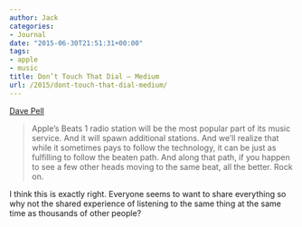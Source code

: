 ```yaml
---
author: Jack
categories:
- Journal
date: "2015-06-30T21:51:31+00:00"
tags:
- apple
- music
title: Don’t Touch That Dial — Medium
url: /2015/dont-touch-that-dial-medium/
---
```


[Dave Pell][1]

> Apple’s Beats 1 radio station will be the most popular part of its music service. And it will spawn additional stations. And we’ll realize that while it sometimes pays to follow the technology, it can be just as fulfilling to follow the beaten path. And along that path, if you happen to see a few other heads moving to the same beat, all the better. Rock on. 

I think this is exactly right. Everyone seems to want to share everything so why not the shared experience of listening to the same thing at the same time as thousands of other people?

 [1]: https://medium.com/@davepell/don-t-touch-that-dial-79b925abef78